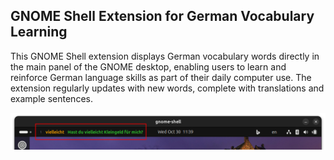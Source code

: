## GNOME Shell Extension for German Vocabulary Learning

This GNOME Shell extension displays German vocabulary words directly in the main panel of the GNOME desktop,
enabling users to learn and reinforce German language skills as part of their daily computer use.
The extension regularly updates with new words, complete with translations and example sentences.

![alt screenshot](screenshots/screenshot01.png "Screenshot #1")
